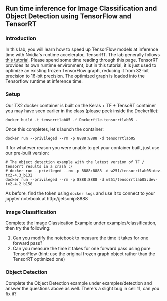 ## Run time inference for Image Classification and Object Detection using TensorFlow and TensorRT

### Introduction
In this  lab, you will learn how to speed up TensorFlow models at inference time with Nvidia's runtime accelerator, TensorRT.  The lab generally follows 
[this tutorial](https://github.com/NVIDIA-AI-IOT/tf_trt_models). Please spend some time reading through this page. TensorRT 
provides its own runtime environment, but in this tutorial, it is just used to optimize an existing frozen TensorFlow graph, reducing it from 32-bit precision to 16-bit precision. The optimized graph is loaded into the Tensorflow runtime at inference time.

### Setup

Our TX2 docker container is built on the Keras + TF + TensoRT container you may have seen earlier in the class (please peek inside
the Dockerfile):
```
docker build -t tensorrtlab05 -f Dockerfile.tensorrtlab05 .
```
Once this completes, let's launch the container:
```
docker run --privileged --rm -p 8888:8888 -d tensorrtlab05
```
If for whatever reason you were unable to get your container built, just use our pre-built version:
```
# The object detection example with the latest version of TF / tensorrt results in a crash :/
# docker run --privileged --rm -p 8888:8888 -d w251/tensorrtlab05:dev-tx2-4.3_b132
docker run --privileged --rm -p 8888:8888 -d w251/tensorrtlab05:dev-tx2-4.2_b158
```
As before, find the token using ```docker logs``` and use it to connect to your jupyter notebook at http://jetsonip:8888

### Image Classification
Complete the Image Classication Example under examples/classification, then try the following:
1. Can you modify the notebook to measure the time it takes for one forward pass?
1. Can you measure the time it takes for one forward pass using pure TensorFlow (hint: use the original frozen graph object rather than the TensorRT optimized one)

### Object Detection
Complete the Object Detection example under examples/detection and answer the questions above as well.  There's a slight bug in cell 11, can you fix it?
